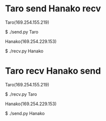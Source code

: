 # Taro send Hanako recv

Taro(169.254.155.219)

$ ./send.py Taro

Hanako(169.254.229.153)

$ ./recv.py Hanako

# Taro recv Hanako send

Taro(169.254.155.219)

$ ./recv.py Taro

Hanako(169.254.229.153)

$ ./send.py Hanako



